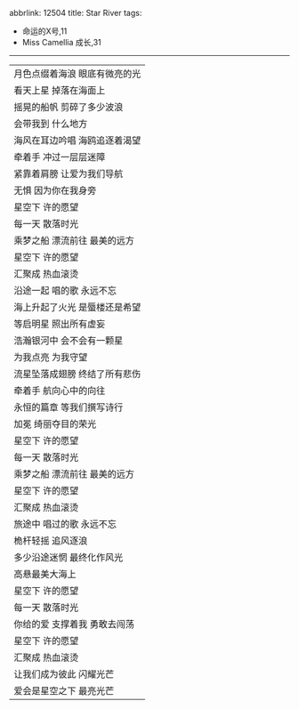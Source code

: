 abbrlink: 12504
title: Star River
tags:
  - 命运的X号,11
  - Miss Camellia 成长,31
---
|      |
|--|
|月色点缀着海浪 眼底有微亮的光|
|看天上星 掉落在海面上|
|摇晃的船帆 剪碎了多少波浪|
|会带我到 什么地方|
|海风在耳边吟唱 海鸥追逐着渴望|
|牵着手 冲过一层层迷障|
|紧靠着肩膀 让爱为我们导航|
|无惧 因为你在我身旁|
|星空下 许的愿望|
|每一天 散落时光|
|乘梦之船 漂流前往 最美的远方|
|星空下 许的愿望|
|汇聚成 热血滚烫|
|沿途一起 唱的歌 永远不忘|
|海上升起了火光 是蜃楼还是希望|
|等启明星 照出所有虚妄|
|浩瀚银河中 会不会有一颗星|
|为我点亮 为我守望|
|流星坠落成翅膀 终结了所有悲伤|
|牵着手 航向心中的向往|
|永恒的篇章 等我们撰写诗行|
|加冕 绮丽夺目的荣光|
|星空下 许的愿望|
|每一天 散落时光|
|乘梦之船 漂流前往 最美的远方|
|星空下 许的愿望|
|汇聚成 热血滚烫|
|旅途中 唱过的歌 永远不忘|
|桅杆轻摇 追风逐浪|
|多少沿途迷惘 最终化作风光|
|高悬最美大海上|
|星空下 许的愿望|
|每一天 散落时光|
|你给的爱 支撑着我 勇敢去闯荡|
|星空下 许的愿望|
|汇聚成 热血滚烫|
|让我们成为彼此 闪耀光芒|
|爱会是星空之下 最亮光芒|